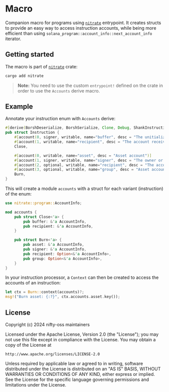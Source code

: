 # Macro

Companion macro for programs using [`nitrate`](https://github.com/nifty-oss/nitrate) entrypoint. It creates structs to provide an easy way to access instruction accounts, while being more efficient than using `solana_program::account_info::next_account_info` iterator.

## Getting started

The macro is part of [`nitrate`](https://github.com/nifty-oss/nitrate) crate:

```bash
cargo add nitrate
```

> **Note:**
> You need to use the custom `entrypoint!` defined on the crate in order to use the `Accounts` derive macro.

## Example

Annotate your instruction enum with `Accounts` derive:

```rust
#[derive(BorshDeserialize, BorshSerialize, Clone, Debug, ShankInstruction, Accounts)]
pub struct Instruction {
    #[account(0, signer, writable, name="buffer", desc = "The unitialized buffer account")]
    #[account(1, writable, name="recipient", desc = "The account receiving refunded rent")]
    Close,

    #[account(0, writable, name="asset", desc = "Asset account")]
    #[account(1, signer, writable, name="signer", desc = "The owner or burn delegate of the asset")]
    #[account(2, optional, writable, name="recipient", desc = "The account receiving refunded rent")]
    #[account(3, optional, writable, name="group", desc = "Asset account of the group")]
    Burn,
}
```

This will create a module `accounts` with a struct for each variant (instruction) of the enum:

```rust
use nitrate::program::AccountInfo;

mod accounts {
    pub struct Close<'a> {
        pub buffer: &'a AccountInfo,
        pub recipient: &'a AccountInfo,
    }

    pub struct Burn<'a> {
        pub asset: &'a AccountInfo,
        pub signer: &'a AccountInfo,
        pub recipient: Option<&'a AccountInfo>,
        pub group: Option<&'a AccountInfo>,
    }
}
```

In your instruction processor, a `Context` can then be created to access the accounts of an instruction:

```rust
let ctx = Burn::context(accounts)?;
msg!("Burn asset: {:?}", ctx.accounts.asset.key());
```

## License

Copyright (c) 2024 nifty-oss maintainers

Licensed under the Apache License, Version 2.0 (the "License");
you may not use this file except in compliance with the License.
You may obtain a copy of the License at

    http://www.apache.org/licenses/LICENSE-2.0

Unless required by applicable law or agreed to in writing, software
distributed under the License is distributed on an "AS IS" BASIS,
WITHOUT WARRANTIES OR CONDITIONS OF ANY KIND, either express or implied.
See the License for the specific language governing permissions and
limitations under the License.
